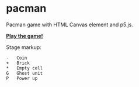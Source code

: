 # pacman
Pacman game with HTML Canvas element and p5.js.

[**Play the game!**](https://nenadv91.github.io/pacman/)

Stage markup:

    -	Coin
    +	Brick
    *	Empty cell
    G	Ghost unit
    P	Power up
